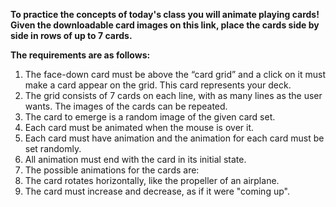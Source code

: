 **To practice the concepts of today's class you will animate playing cards! Given the downloadable card images on this link, place the cards side by side in rows of up to 7 cards.**

**The requirements are as follows:**
1. The face-down card must be above the “card grid” and a click on it must make a card appear on the grid. This card represents your deck.
2. The grid consists of 7 cards on each line, with as many lines as the user wants. The images of the cards can be repeated.
3. The card to emerge is a random image of the given card set.
4. Each card must be animated when the mouse is over it.
5. Each card must have animation and the animation for each card must be set randomly.
6. All animation must end with the card in its initial state.
7. The possible animations for the cards are:
8. The card rotates horizontally, like the propeller of an airplane.
9. The card must increase and decrease, as if it were "coming up".